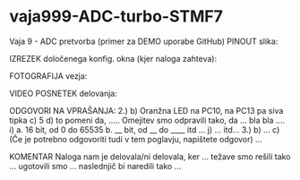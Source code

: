 # vaja999-ADC-turbo-STMF7
Vaja 9 - ADC pretvorba (primer za DEMO uporabe GitHub)
PINOUT slika:


IZREZEK določenega konfig. okna (kjer naloga zahteva):


FOTOGRAFIJA vezja:


VIDEO POSNETEK delovanja: 


ODGOVORI NA VPRAŠANJA:
2.)
b) Oranžna LED na PC10, na PC13 pa siva tipka
c) 5
d) to pomeni da, ..... Omejitev smo odpravili tako, da ... bla bla ....
i) a. 16 bit, od 0 do 65535 b. __ bit, od __ do ____ itd ...
j) ... itd...
3.) 
b) ... 
c) (Če je potrebno odgovoriti tudi v tem poglavju, napištete odgovor) ...

KOMENTAR
Naloga nam je delovala/ni delovala, ker ... težave smo rešili tako ... ugotovili smo ... naslednjič bi naredili tako ...
